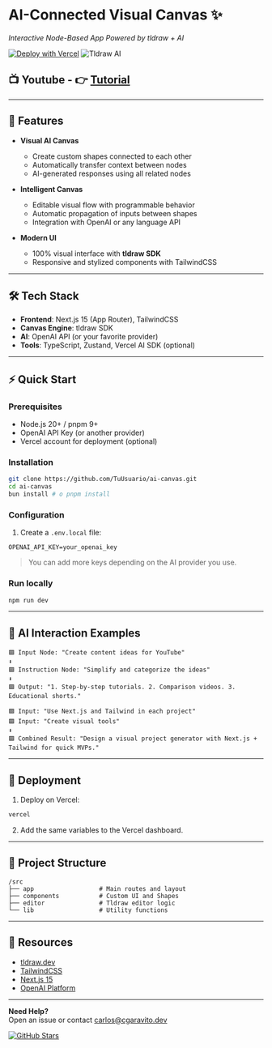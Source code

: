 # AI-Connected Visual Canvas ✨

*Interactive Node-Based App Powered by tldraw + AI*

[![Deploy with Vercel](https://vercel.com/button)](https://vercel.com/new/clone?repository-url=https://github.com/CarlosPProjects/tldraw-ai)
![Tldraw AI](https://github.com/user-attachments/assets/a91ac862-51cd-4d51-a189-8a21c7e5398a)


## 📺 Youtube - 👉 [Tutorial](https://www.youtube.com/watch?v=your-video-id)

---

## 🌟 Features

* **Visual AI Canvas**

  * Create custom shapes connected to each other
  * Automatically transfer context between nodes
  * AI-generated responses using all related nodes
* **Intelligent Canvas**

  * Editable visual flow with programmable behavior
  * Automatic propagation of inputs between shapes
  * Integration with OpenAI or any language API
* **Modern UI**

  * 100% visual interface with **tldraw SDK**
  * Responsive and stylized components with TailwindCSS

---

## 🛠️ Tech Stack

* **Frontend**: Next.js 15 (App Router), TailwindCSS
* **Canvas Engine**: tldraw SDK
* **AI**: OpenAI API (or your favorite provider)
* **Tools**: TypeScript, Zustand, Vercel AI SDK (optional)

---

## ⚡ Quick Start

### Prerequisites

* Node.js 20+ / pnpm 9+
* OpenAI API Key (or another provider)
* Vercel account for deployment (optional)

### Installation

```bash
git clone https://github.com/TuUsuario/ai-canvas.git
cd ai-canvas
bun install # o pnpm install
```

### Configuration

1. Create a `.env.local` file:

```env
OPENAI_API_KEY=your_openai_key
```
> You can add more keys depending on the AI provider you use.

### Run locally

```bash
npm run dev
```

---

## 🧠 AI Interaction Examples

```plaintext
🟪 Input Node: "Create content ideas for YouTube"
⬇
🟪 Instruction Node: "Simplify and categorize the ideas"
⬇
🟪 Output: "1. Step-by-step tutorials. 2. Comparison videos. 3. Educational shorts."
```

```plaintext
🟪 Input: "Use Next.js and Tailwind in each project"
🟪 Input: "Create visual tools"
⬇
🟪 Combined Result: "Design a visual project generator with Next.js + Tailwind for quick MVPs."
```

---

## 🚀 Deployment

1. Deploy on Vercel:

```bash
vercel
```

2. Add the same variables to the Vercel dashboard.

---

## 📂 Project Structure

```
/src
├── app                  # Main routes and layout
├── components           # Custom UI and Shapes
├── editor               # Tldraw editor logic
└── lib                  # Utility functions
```

---

## 📌 Resources

* [tldraw.dev](https://www.tldraw.dev/)
* [TailwindCSS](https://tailwindcss.com/)
* [Next.js 15](https://nextjs.org/)
* [OpenAI Platform](https://platform.openai.com/)

---


**Need Help?**  
Open an issue or contact [carlos@cgaravito.dev](mailto:carlos@cgaravito.dev)

[![GitHub Stars](https://img.shields.io/github/stars/carlospprojects/taskly-yt?style=social)](https://github.com/carlospprojects/taskly-yt)
